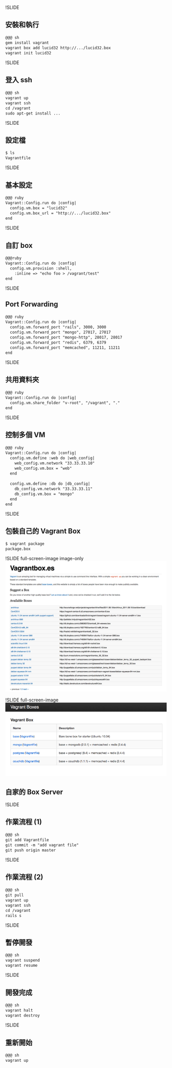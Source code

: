 !SLIDE
## 安裝和執行 ##

    @@@ sh
    gem install vagrant
    vagrant box add lucid32 http://.../lucid32.box
    vagrant init lucid32

!SLIDE
## 登入 ssh ##
    @@@ sh
    vagrant up
    vagrant ssh
    cd /vagrant
    sudo apt-get install ...

!SLIDE
## 設定檔 ##

    $ ls
    Vagrantfile

!SLIDE
## 基本設定 ##

    @@@ ruby
    Vagrant::Config.run do |config|
      config.vm.box = "lucid32"
      config.vm.box_url = "http://.../lucid32.box"
    end

!SLIDE
## 自訂 box ##
    @@@ruby
    Vagrant::Config.run do |config|
      config.vm.provision :shell, 
        :inline => "echo foo > /vagrant/test"
    end

!SLIDE
## Port Forwarding ##

    @@@ ruby
    Vagrant::Config.run do |config|
      config.vm.forward_port "rails", 3000, 3000
      config.vm.forward_port "mongo", 27017, 27017
      config.vm.forward_port "mongo-http", 28017, 28017
      config.vm.forward_port "redis", 6379, 6379  
      config.vm.forward_port "memcached", 11211, 11211
    end

!SLIDE
## 共用資料夾 ##

    @@@ ruby
    Vagrant::Config.run do |config|
      config.vm.share_folder "v-root", "/vagrant", "."
    end

!SLIDE

## 控制多個 VM ##

    @@@ ruby
    Vagrant::Config.run do |config|
      config.vm.define :web do |web_config|
        web_config.vm.network "33.33.33.10"
        web_config.vm.box = "web"
      end      

      config.vm.define :db do |db_config|
        db_config.vm.network "33.33.33.11"
        db_config.vm.box = "mongo"
      end
    end

!SLIDE
## 包裝自己的 Vagrant Box ##

    $ vagrant package  
    package.box

!SLIDE full-screen-image image-only
![](vagrantboxes.png)

!SLIDE full-screen-image
![](vagrantbox2.png)
## 自家的 Box Server  ##

!SLIDE
## 作業流程 (1) ##

    @@@ sh
    git add Vagrantfile
    git commit -m "add vagrant file"
    git push origin master

!SLIDE
## 作業流程 (2) ##

    @@@ sh
    git pull
    vagrant up
    vagrant ssh
    cd /vagrant
    rails s

!SLIDE
## 暫停開發 ##

    @@@ sh
    vagrant suspend
    vagrant resume
    
!SLIDE
## 開發完成 ##

    @@@ sh
    vagrant halt
    vagrant destroy
    
!SLIDE
## 重新開始 ##

    @@@ sh
    vagrant up